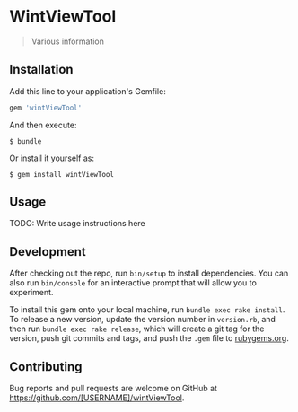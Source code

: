 # WintViewTool

>Various information

## Installation

Add this line to your application's Gemfile:

```ruby
gem 'wintViewTool'
```

And then execute:

    $ bundle

Or install it yourself as:

    $ gem install wintViewTool

## Usage

TODO: Write usage instructions here

## Development

After checking out the repo, run `bin/setup` to install dependencies. You can also run `bin/console` for an interactive prompt that will allow you to experiment.

To install this gem onto your local machine, run `bundle exec rake install`. To release a new version, update the version number in `version.rb`, and then run `bundle exec rake release`, which will create a git tag for the version, push git commits and tags, and push the `.gem` file to [rubygems.org](https://rubygems.org).

## Contributing

Bug reports and pull requests are welcome on GitHub at https://github.com/[USERNAME]/wintViewTool.
